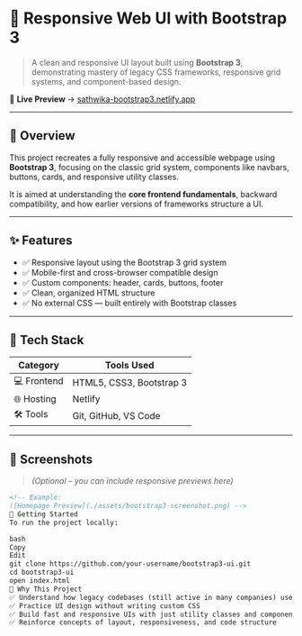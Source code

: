 # 🧩 Responsive Web UI with Bootstrap 3

> A clean and responsive UI layout built using **Bootstrap 3**, demonstrating mastery of legacy CSS frameworks, responsive grid systems, and component-based design.

🔗 **Live Preview** → [sathwika-bootstrap3.netlify.app](https://sathwika-bootstrap3.netlify.app/)

---

## 📌 Overview

This project recreates a fully responsive and accessible webpage using **Bootstrap 3**, focusing on the classic grid system, components like navbars, buttons, cards, and responsive utility classes.

It is aimed at understanding the **core frontend fundamentals**, backward compatibility, and how earlier versions of frameworks structure a UI.

---

## ✨ Features

- ✅ Responsive layout using the Bootstrap 3 grid system  
- ✅ Mobile-first and cross-browser compatible design  
- ✅ Custom components: header, cards, buttons, footer  
- ✅ Clean, organized HTML structure  
- ✅ No external CSS — built entirely with Bootstrap classes

---

## 🧰 Tech Stack

| Category    | Tools Used              |
|-------------|--------------------------|
| 💻 Frontend | HTML5, CSS3, Bootstrap 3 |
| 🌐 Hosting  | Netlify                 |
| 🛠 Tools    | Git, GitHub, VS Code     |

---

## 📸 Screenshots

> *(Optional – you can include responsive previews here)*

```md
<!-- Example:
![Homepage Preview](./assets/bootstrap3-screenshot.png) -->
🚀 Getting Started
To run the project locally:

bash
Copy
Edit
git clone https://github.com/your-username/bootstrap3-ui.git
cd bootstrap3-ui
open index.html
🎯 Why This Project
✅ Understand how legacy codebases (still active in many companies) use Bootstrap 3
✅ Practice UI design without writing custom CSS
✅ Build fast and responsive UIs with just utility classes and components
✅ Reinforce concepts of layout, responsiveness, and code structure

